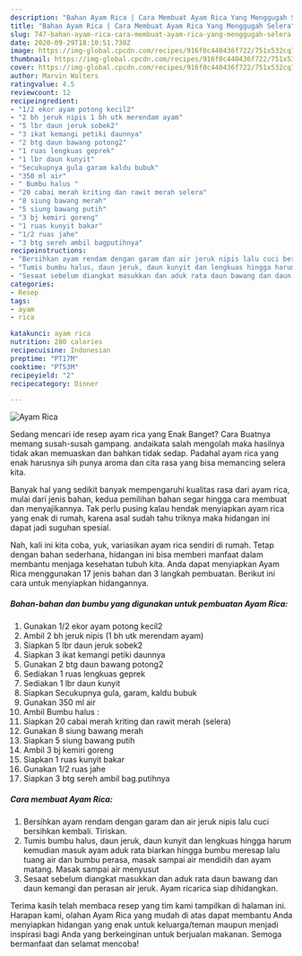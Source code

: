 ```yaml
---
description: "Bahan Ayam Rica | Cara Membuat Ayam Rica Yang Menggugah Selera"
title: "Bahan Ayam Rica | Cara Membuat Ayam Rica Yang Menggugah Selera"
slug: 747-bahan-ayam-rica-cara-membuat-ayam-rica-yang-menggugah-selera
date: 2020-09-29T18:10:51.730Z
image: https://img-global.cpcdn.com/recipes/916f0c440436f722/751x532cq70/ayam-rica-foto-resep-utama.jpg
thumbnail: https://img-global.cpcdn.com/recipes/916f0c440436f722/751x532cq70/ayam-rica-foto-resep-utama.jpg
cover: https://img-global.cpcdn.com/recipes/916f0c440436f722/751x532cq70/ayam-rica-foto-resep-utama.jpg
author: Marvin Walters
ratingvalue: 4.5
reviewcount: 12
recipeingredient:
- "1/2 ekor ayam potong kecil2"
- "2 bh jeruk nipis 1 bh utk merendam ayam"
- "5 lbr daun jeruk sobek2"
- "3 ikat kemangi petiki daunnya"
- "2 btg daun bawang potong2"
- "1 ruas lengkuas geprek"
- "1 lbr daun kunyit"
- "Secukupnya gula garam kaldu bubuk"
- "350 ml air"
- " Bumbu halus "
- "20 cabai merah kriting dan rawit merah selera"
- "8 siung bawang merah"
- "5 siung bawang putih"
- "3 bj kemiri goreng"
- "1 ruas kunyit bakar"
- "1/2 ruas jahe"
- "3 btg sereh ambil bagputihnya"
recipeinstructions:
- "Bersihkan ayam rendam dengan garam dan air jeruk nipis lalu cuci bersihkan kembali. Tiriskan."
- "Tumis bumbu halus, daun jeruk, daun kunyit dan lengkuas hingga harum kemudian masuk ayam aduk rata biarkan hingga bumbu meresap lalu tuang air dan bumbu perasa, masak sampai air mendidih dan ayam matang. Masak sampai air menyusut"
- "Sesaat sebelum diangkat masukkan dan aduk rata daun bawang dan daun kemangi dan perasan air jeruk. Ayam ricarica siap dihidangkan."
categories:
- Resep
tags:
- ayam
- rica

katakunci: ayam rica 
nutrition: 280 calories
recipecuisine: Indonesian
preptime: "PT17M"
cooktime: "PT53M"
recipeyield: "2"
recipecategory: Dinner

---
```



![Ayam Rica](https://img-global.cpcdn.com/recipes/916f0c440436f722/751x532cq70/ayam-rica-foto-resep-utama.jpg)

Sedang mencari ide resep ayam rica yang Enak Banget? Cara Buatnya memang susah-susah gampang. andaikata salah mengolah maka hasilnya tidak akan memuaskan dan bahkan tidak sedap. Padahal ayam rica yang enak harusnya sih punya aroma dan cita rasa yang bisa memancing selera kita.



Banyak hal yang sedikit banyak mempengaruhi kualitas rasa dari ayam rica, mulai dari jenis bahan, kedua pemilihan bahan segar hingga cara membuat dan menyajikannya. Tak perlu pusing kalau hendak menyiapkan ayam rica yang enak di rumah, karena asal sudah tahu triknya maka hidangan ini dapat jadi suguhan spesial.


Nah, kali ini kita coba, yuk, variasikan ayam rica sendiri di rumah. Tetap dengan bahan sederhana, hidangan ini bisa memberi manfaat dalam membantu menjaga kesehatan tubuh kita. Anda dapat menyiapkan Ayam Rica menggunakan 17 jenis bahan dan 3 langkah pembuatan. Berikut ini cara untuk menyiapkan hidangannya.

<!--inarticleads1-->

##### Bahan-bahan dan bumbu yang digunakan untuk pembuatan Ayam Rica:

1. Gunakan 1/2 ekor ayam potong kecil2
1. Ambil 2 bh jeruk nipis (1 bh utk merendam ayam)
1. Siapkan 5 lbr daun jeruk sobek2
1. Siapkan 3 ikat kemangi petiki daunnya
1. Gunakan 2 btg daun bawang potong2
1. Sediakan 1 ruas lengkuas geprek
1. Sediakan 1 lbr daun kunyit
1. Siapkan Secukupnya gula, garam, kaldu bubuk
1. Gunakan 350 ml air
1. Ambil  Bumbu halus :
1. Siapkan 20 cabai merah kriting dan rawit merah (selera)
1. Gunakan 8 siung bawang merah
1. Siapkan 5 siung bawang putih
1. Ambil 3 bj kemiri goreng
1. Siapkan 1 ruas kunyit bakar
1. Gunakan 1/2 ruas jahe
1. Siapkan 3 btg sereh ambil bag.putihnya




<!--inarticleads2-->

##### Cara membuat Ayam Rica:

1. Bersihkan ayam rendam dengan garam dan air jeruk nipis lalu cuci bersihkan kembali. Tiriskan.
1. Tumis bumbu halus, daun jeruk, daun kunyit dan lengkuas hingga harum kemudian masuk ayam aduk rata biarkan hingga bumbu meresap lalu tuang air dan bumbu perasa, masak sampai air mendidih dan ayam matang. Masak sampai air menyusut
1. Sesaat sebelum diangkat masukkan dan aduk rata daun bawang dan daun kemangi dan perasan air jeruk. Ayam ricarica siap dihidangkan.




Terima kasih telah membaca resep yang tim kami tampilkan di halaman ini. Harapan kami, olahan Ayam Rica yang mudah di atas dapat membantu Anda menyiapkan hidangan yang enak untuk keluarga/teman maupun menjadi inspirasi bagi Anda yang berkeinginan untuk berjualan makanan. Semoga bermanfaat dan selamat mencoba!
